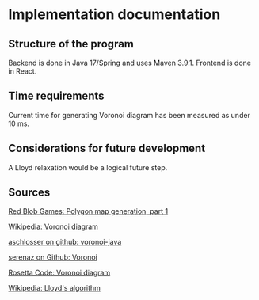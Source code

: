 # Implementation documentation

## Structure of the program

Backend is done in Java 17/Spring and uses Maven 3.9.1. Frontend is done in React.

## Time requirements

Current time for generating Voronoi diagram has been measured as under 10 ms.

## Considerations for future development

A Lloyd relaxation would be a logical future step.

## Sources


[Red Blob Games: Polygon map generation, part 1](https://simblob.blogspot.com/2010/09/polygon-map-generation-part-1.html)

[Wikipedia: Voronoi diagram](https://en.wikipedia.org/wiki/Voronoi_diagram)

[aschlosser on github: voronoi-java](https://github.com/aschlosser/voronoi-java)

[serenaz on Github: Voronoi](https://github.com/serenaz/voronoi)

[Rosetta Code: Voronoi diagram](https://rosettacode.org/wiki/Voronoi_diagram)

[Wikipedia: Lloyd's algorithm](https://en.wikipedia.org/wiki/Lloyd%27s_algorithm)

